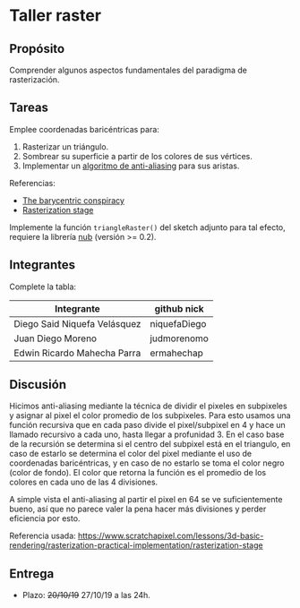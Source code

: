 # Taller raster

## Propósito

Comprender algunos aspectos fundamentales del paradigma de rasterización.

## Tareas

Emplee coordenadas baricéntricas para:

1. Rasterizar un triángulo.
2. Sombrear su superficie a partir de los colores de sus vértices.
3. Implementar un [algoritmo de anti-aliasing](https://www.scratchapixel.com/lessons/3d-basic-rendering/rasterization-practical-implementation/rasterization-practical-implementation) para sus aristas.

Referencias:

* [The barycentric conspiracy](https://fgiesen.wordpress.com/2013/02/06/the-barycentric-conspirac/)
* [Rasterization stage](https://www.scratchapixel.com/lessons/3d-basic-rendering/rasterization-practical-implementation/rasterization-stage)

Implemente la función ```triangleRaster()``` del sketch adjunto para tal efecto, requiere la librería [nub](https://github.com/visualcomputing/nub/releases) (versión >= 0.2).

## Integrantes

Complete la tabla:

| Integrante | github nick |
|------------|-------------|
|Diego Said Niquefa Velásquez|niquefaDiego|
|Juan Diego Moreno|judmorenomo|
|Edwin Ricardo Mahecha Parra|ermahechap|


## Discusión

Hicimos anti-aliasing mediante la técnica de dividir el pixeles en subpixeles y asignar al pixel el color promedio de los subpixeles. Para esto usamos una función recursiva que en cada paso divide el pixel/subpixel en 4 y hace un llamado recursivo a cada uno, hasta llegar a profunidad 3. En el caso base de la recursión se determina si el centro del subpixel está en el triangulo, en caso de estarlo se determina el color del pixel mediante el uso de coordenadas baricéntricas, y en caso de no estarlo se toma el color negro (color de fondo). El color que retorna la función es el promedio de los colores en cada uno de las 4 divisiones.

A simple vista el anti-aliasing al partir el pixel en 64 se ve suficientemente bueno, así que no parece valer la pena hacer más divisiones y perder eficiencia por esto.

Referencia usada: https://www.scratchapixel.com/lessons/3d-basic-rendering/rasterization-practical-implementation/rasterization-stage

## Entrega

* Plazo: ~~20/10/19~~ 27/10/19 a las 24h.
